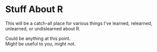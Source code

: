 # Stuff About R  

This will be a catch-all place for various things I've learned, relearned, unlearned, or undislearned about R.  

Could be anything at this point.  
Might be useful to you, might not.  

